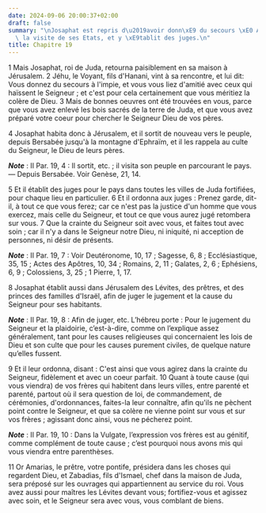 ```yaml
---
date: 2024-09-06 20:00:37+02:00
draft: false
summary: "\nJosaphat est repris d\u2019avoir donn\xE9 du secours \xE0 Achab.\nIl fait\
  \ la visite de ses Etats, et y \xE9tablit des juges.\n"
title: Chapitre 19
---
```





1 Mais Josaphat, roi de Juda, retourna paisiblement en sa maison à Jérusalem. 2 Jéhu, le Voyant, fils d'Hanani, vint à sa rencontre, et lui dit: Vous donnez du secours à l'impie, et vous vous liez d'amitié avec ceux qui haïssent le Seigneur ; et c'est pour cela certainement que vous méritiez la colère de Dieu. 3 Mais de bonnes oeuvres ont été trouvées en vous, parce que vous avez enlevé les bois sacrés de la terre de Juda, et que vous avez préparé votre coeur pour chercher le Seigneur Dieu de vos pères.


4 Josaphat habita donc à Jérusalem, et il sortit de nouveau vers le peuple, depuis Bersabée jusqu'à la montagne d'Ephraïm, et il les rappela au culte du Seigneur, le Dieu de leurs pères.

***Note*** :  II Par. 19, 4 : Il sortit, etc. ; il visita son peuple en parcourant le pays. ― Depuis Bersabée. Voir Genèse, 21, 14.

5 Et il établit des juges pour le pays dans toutes les villes de Juda fortifiées, pour chaque lieu en particulier. 6 Et il ordonna aux juges : Prenez garde, dit-il, à tout ce que vous ferez; car ce n'est pas la justice d'un homme que vous exercez, mais celle du Seigneur, et tout ce que vous aurez jugé retombera sur vous. 7 Que la crainte du Seigneur soit avec vous, et faites tout avec soin ; car il n'y a dans le Seigneur notre Dieu, ni iniquité, ni acception de personnes, ni désir de présents.

***Note*** :  II Par. 19, 7 : Voir Deutéronome, 10, 17 ; Sagesse, 6, 8 ; Ecclésiastique, 35, 15 ; Actes des Apôtres, 10, 34 ; Romains, 2, 11 ; Galates, 2, 6 ; Ephésiens, 6, 9 ; Colossiens, 3, 25 ; 1 Pierre, 1, 17.


8 Josaphat établit aussi dans Jérusalem des Lévites, des prêtres, et des princes des familles d'Israël, afin de juger le jugement et la cause du Seigneur pour ses habitants.

***Note*** :  II Par. 19, 8 : Afin de juger, etc. L’hébreu porte : Pour le jugement du Seigneur et la plaidoirie, c’est-à-dire, comme on l’explique assez généralement, tant pour les causes religieuses qui concernaient les lois de Dieu et son culte que pour les causes purement civiles, de quelque nature qu’elles fussent.

9 Et il leur ordonna, disant : C'est ainsi que vous agirez dans la crainte du Seigneur, fidèlement et avec un coeur parfait. 10 Quant à toute cause (qui vous viendra) de vos frères qui habitent dans leurs villes, entre parenté et parenté, partout où il sera question de loi, de commandement, de cérémonies, d'ordonnances, faites-la leur connaître, afin qu'ils ne pèchent point contre le Seigneur, et que sa colère ne vienne point sur vous et sur vos frères ; agissant donc ainsi, vous ne pécherez point.

***Note*** :  II Par. 19, 10 : Dans la Vulgate, l’expression vos frères est au génitif, comme complément de toute cause ; c’est pourquoi nous avons mis qui vous viendra entre parenthèses.

11 Or Amarias, le prêtre, votre pontife, présidera dans les choses qui regardent Dieu, et Zabadias, fils d'Ismael, chef dans la maison de Juda, sera préposé sur les ouvrages qui appartiennent au service du roi. Vous avez aussi pour maîtres les Lévites devant vous; fortifiez-vous et agissez avec soin, et le Seigneur sera avec vous, vous comblant de biens.

